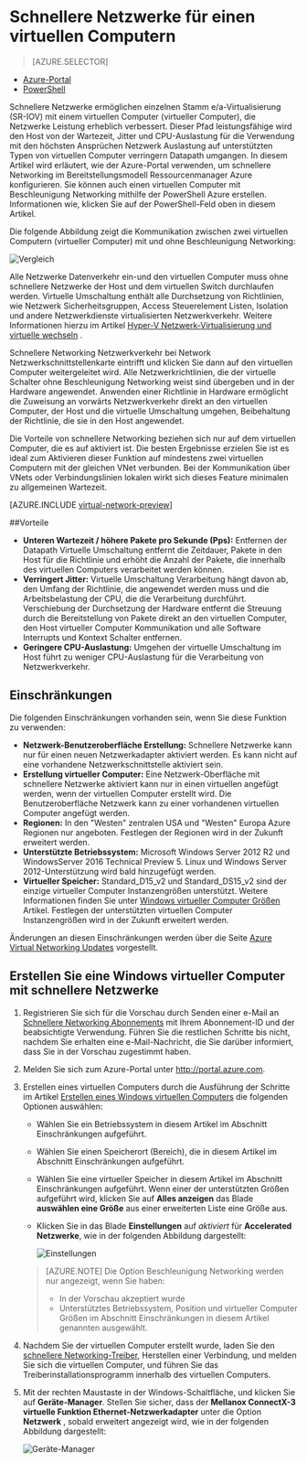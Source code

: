 <properties 
   pageTitle="Schnellere für einen virtuellen Computer - Portal networking | Microsoft Azure"
   description="Informationen Sie zum Beschleunigen Networking für eine Azure-virtuellen Computern mithilfe der Azure-Portal zu konfigurieren."
   services="virtual-network"
   documentationCenter="na"
   authors="jimdial"
   manager="carmonm"
   editor=""
   tags="azure-resource-manager"
/>
<tags 
   ms.service="virtual-network"
   ms.devlang="na"
   ms.topic="article"
   ms.tgt_pltfrm="na"
   ms.workload="infrastructure-services"
   ms.date="09/26/2016"
   ms.author="jdial" />

# <a name="accelerated-networking-for-a-virtual-machine"></a>Schnellere Netzwerke für einen virtuellen Computern

> [AZURE.SELECTOR]
- [Azure-Portal](virtual-network-accelerated-networking-portal.md)
- [PowerShell](virtual-network-accelerated-networking-powershell.md)

Schnellere Netzwerke ermöglichen einzelnen Stamm e/a-Virtualisierung (SR-IOV) mit einem virtuellen Computer (virtueller Computer), die Netzwerke Leistung erheblich verbessert. Dieser Pfad leistungsfähige wird den Host von der Wartezeit, Jitter und CPU-Auslastung für die Verwendung mit den höchsten Ansprüchen Netzwerk Auslastung auf unterstützten Typen von virtuellen Computer verringern Datapath umgangen. In diesem Artikel wird erläutert, wie der Azure-Portal verwenden, um schnellere Networking im Bereitstellungsmodell Ressourcenmanager Azure konfigurieren. Sie können auch einen virtuellen Computer mit Beschleunigung Networking mithilfe der PowerShell Azure erstellen. Informationen wie, klicken Sie auf der PowerShell-Feld oben in diesem Artikel.

Die folgende Abbildung zeigt die Kommunikation zwischen zwei virtuellen Computern (virtueller Computer) mit und ohne Beschleunigung Networking:

![Vergleich](./media/virtual-network-accelerated-networking-portal/image1.png)

Alle Netzwerke Datenverkehr ein-und den virtuellen Computer muss ohne schnellere Netzwerke der Host und dem virtuellen Switch durchlaufen werden. Virtuelle Umschaltung enthält alle Durchsetzung von Richtlinien, wie Netzwerk Sicherheitsgruppen, Access Steuerelement Listen, Isolation und andere Netzwerkdienste virtualisierten Netzwerkverkehr. Weitere Informationen hierzu im Artikel [Hyper-V Netzwerk-Virtualisierung und virtuelle wechseln](https://technet.microsoft.com/library/jj945275.aspx) .

Schnellere Networking Netzwerkverkehr bei Network Netzwerkschnittstellenkarte eintrifft und klicken Sie dann auf den virtuellen Computer weitergeleitet wird. Alle Netzwerkrichtlinien, die der virtuelle Schalter ohne Beschleunigung Networking weist sind übergeben und in der Hardware angewendet. Anwenden einer Richtlinie in Hardware ermöglicht die Zuweisung an vorwärts Netzwerkverkehr direkt an den virtuellen Computer, der Host und die virtuelle Umschaltung umgehen, Beibehaltung der Richtlinie, die sie in den Host angewendet.

Die Vorteile von schnellere Networking beziehen sich nur auf dem virtuellen Computer, die es auf aktiviert ist. Die besten Ergebnisse erzielen Sie ist es ideal zum Aktivieren dieser Funktion auf mindestens zwei virtuellen Computern mit der gleichen VNet verbunden. Bei der Kommunikation über VNets oder Verbindungslinien lokalen wirkt sich dieses Feature minimalen zu allgemeinen Wartezeit.

[AZURE.INCLUDE [virtual-network-preview](../../includes/virtual-network-preview.md)]

##<a name="benefits"></a>Vorteile

- **Unteren Wartezeit / höhere Pakete pro Sekunde (Pps):** Entfernen der Datapath Virtuelle Umschaltung entfernt die Zeitdauer, Pakete in den Host für die Richtlinie und erhöht die Anzahl der Pakete, die innerhalb des virtuellen Computers verarbeitet werden können.
- **Verringert Jitter:** Virtuelle Umschaltung Verarbeitung hängt davon ab, den Umfang der Richtlinie, die angewendet werden muss und die Arbeitsbelastung der CPU, die die Verarbeitung durchführt. Verschiebung der Durchsetzung der Hardware entfernt die Streuung durch die Bereitstellung von Pakete direkt an den virtuellen Computer, den Host virtueller Computer Kommunikation und alle Software Interrupts und Kontext Schalter entfernen.
- **Geringere CPU-Auslastung:** Umgehen der virtuelle Umschaltung im Host führt zu weniger CPU-Auslastung für die Verarbeitung von Netzwerkverkehr.

## <a name="limitations"></a>Einschränkungen

Die folgenden Einschränkungen vorhanden sein, wenn Sie diese Funktion zu verwenden:
 
- **Netzwerk-Benutzeroberfläche Erstellung:** Schnellere Netzwerke kann nur für einen neuen Netzwerkadapter aktiviert werden.  Es kann nicht auf eine vorhandene Netzwerkschnittstelle aktiviert sein.
- **Erstellung virtueller Computer:** Eine Netzwerk-Oberfläche mit schnellere Netzwerke aktiviert kann nur in einen virtuellen angefügt werden, wenn der virtuellen Computer erstellt wird. Die Benutzeroberfläche Netzwerk kann zu einer vorhandenen virtuellen Computer angefügt werden.
- **Regionen:** In den "Westen" zentralen USA und "Westen" Europa Azure Regionen nur angeboten. Festlegen der Regionen wird in der Zukunft erweitert werden.
- **Unterstützte Betriebssystem:** Microsoft Windows Server 2012 R2 und WindowsServer 2016 Technical Preview 5. Linux und Windows Server 2012-Unterstützung wird bald hinzugefügt werden.
- **Virtueller Speicher:** Standard_D15_v2 und Standard_DS15_v2 sind der einzige virtueller Computer Instanzengrößen unterstützt. Weitere Informationen finden Sie unter [Windows virtueller Computer Größen](../virtual-machines/virtual-machines-windows-sizes.md) Artikel. Festlegen der unterstützten virtuellen Computer Instanzengrößen wird in der Zukunft erweitert werden.

Änderungen an diesen Einschränkungen werden über die Seite [Azure Virtual Networking Updates](https://azure.microsoft.com/updates/accelerated-networking-in-preview) vorgestellt.

## <a name="create-a-windows-vm-with-accelerated-networking"></a>Erstellen Sie eine Windows virtueller Computer mit schnellere Netzwerke

1. Registrieren Sie sich für die Vorschau durch Senden einer e-Mail an [Schnellere Networking Abonnements](mailto:axnpreview@microsoft.com?subject=Request%20to%20enable%20subscription%20%3csubscription%20id%3e) mit Ihrem Abonnement-ID und der beabsichtigte Verwendung. Führen Sie die restlichen Schritte bis nicht, nachdem Sie erhalten eine e-Mail-Nachricht, die Sie darüber informiert, dass Sie in der Vorschau zugestimmt haben.
2. Melden Sie sich zum Azure-Portal unter http://portal.azure.com.
3. Erstellen eines virtuellen Computers durch die Ausführung der Schritte im Artikel [Erstellen eines Windows virtuellen Computers](../virtual-machines/virtual-machines-windows-hero-tutorial.md) die folgenden Optionen auswählen:
    - Wählen Sie ein Betriebssystem in diesem Artikel im Abschnitt Einschränkungen aufgeführt.
    - Wählen Sie einen Speicherort (Bereich), die in diesem Artikel im Abschnitt Einschränkungen aufgeführt.
    - Wählen Sie eine virtueller Speicher in diesem Artikel im Abschnitt Einschränkungen aufgeführt. Wenn einer der unterstützten Größen aufgeführt wird, klicken Sie auf **Alles anzeigen** das Blade **auswählen eine Größe** aus einer erweiterten Liste eine Größe aus.
    - Klicken Sie in das Blade **Einstellungen** auf *aktiviert* für **Accelerated Netzwerke**, wie in der folgenden Abbildung dargestellt:

        ![Einstellungen](./media/virtual-network-accelerated-networking-portal/image3.png)

    >[AZURE.NOTE] Die Option Beschleunigung Networking werden nur angezeigt, wenn Sie haben:
    >
    >- In der Vorschau akzeptiert wurde
    >- Unterstütztes Betriebssystem, Position und virtueller Computer Größen im Abschnitt Einschränkungen in diesem Artikel genannten ausgewählt.

5. Nachdem Sie der virtuellen Computer erstellt wurde, laden Sie den [schnellere Networking-Treiber](https://gallery.technet.microsoft.com/Azure-Accelerated-471b5d84), Herstellen einer Verbindung, und melden Sie sich die virtuellen Computer, und führen Sie das Treiberinstallationsprogramm innerhalb des virtuellen Computers.
6. Mit der rechten Maustaste in der Windows-Schaltfläche, und klicken Sie auf **Geräte-Manager**. Stellen Sie sicher, dass der **Mellanox ConnectX-3 virtuelle Funktion Ethernet-Netzwerkadapter** unter die Option **Netzwerk** , sobald erweitert angezeigt wird, wie in der folgenden Abbildung dargestellt:

    ![Geräte-Manager](./media/virtual-network-accelerated-networking-portal/image2.png)